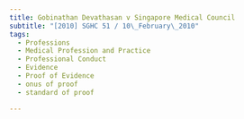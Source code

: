 ```yaml
---
title: Gobinathan Devathasan v Singapore Medical Council 
subtitle: "[2010] SGHC 51 / 10\_February\_2010"
tags:
  - Professions
  - Medical Profession and Practice
  - Professional Conduct
  - Evidence
  - Proof of Evidence
  - onus of proof
  - standard of proof

---
```


